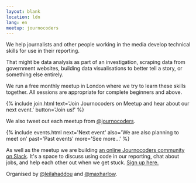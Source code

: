 ```yaml
---
layout: blank
location: ldn
lang: en
meetup: journocoders
---
```

We help journalists and other people working in the media develop technical skills for use in their reporting.

That might be data analysis as part of an investigation, scraping data from government websites, building data visualisations to better tell a story, or something else entirely.

We run a free monthly meetup in London where we try to learn these skills together. All sessions are appropriate for complete beginners and above.

{% include join.html
    text='Join Journocoders on Meetup and hear about our next event.'
    button='Join us!'
%}

We also tweet out each meetup from [@journocoders](https://twitter.com/journocoders).

{% include events.html
    next='Next event'
    also='We are also planning to meet on'
    past='Past events'
    more='See more...'
%}

As well as the meetup we are building [an online Journocoders community on Slack](https://journocoders.slack.com/). It's a space to discuss using code in our reporting, chat about jobs, and help each other out when we get stuck. [Sign up here.](https://bit.ly/journocoders-community-signup)

Organised by [@leilahaddou](https://twitter.com/leilahaddou) and [@maxharlow](https://twitter.com/maxharlow).
